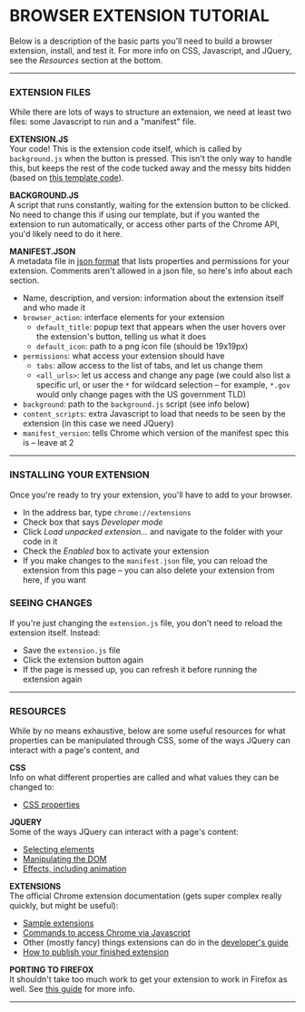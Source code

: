 
BROWSER EXTENSION TUTORIAL
====

Below is a description of the basic parts you'll need to build a browser extension, install, and test it. For more info on CSS, Javascript, and JQuery, see the *Resources* section at the bottom.

- - -

### EXTENSION FILES
While there are lots of ways to structure an extension, we need at least two files: some Javascript to run and a "manifest" file.

**EXTENSION.JS**  
Your code! This is the extension code itself, which is called by `background.js` when the button is pressed. This isn't the only way to handle this, but keeps the rest of the code tucked away and the messy bits hidden (based on [this template code](https://gist.github.com/danharper/8364399)).

**BACKGROUND.JS**  
A script that runs constantly, waiting for the extension button to be clicked. No need to change this if using our template, but if you wanted the extension to run automatically, or access other parts of the Chrome API, you'd likely need to do it here.

**MANIFEST.JSON**  
A metadata file in [json format](https://en.wikipedia.org/wiki/JSON) that lists properties and permissions for your extension. Comments aren't allowed in a json file, so here's info about each section.

* Name, description, and version: information about the extension itself and who made it  
* `browser_action`: interface elements for your extension  
  * `default_title`: popup text that appears when the user hovers over the extension's button, telling us what it does  
  * `default_icon`: path to a png icon file (should be 19x19px)  
* `permissions`: what access your extension should have  
  * `tabs`: allow access to the list of tabs, and let us change them  
  * `<all_urls>`: let us access and change any page (we could also list a specific url, or user the `*` for wildcard selection – for example, `*.gov` would only change pages with the US government TLD)  
* `background`: path to the `background.js` script (see info below)  
* `content_scripts`: extra Javascript to load that needs to be seen by the extension (in this case we need JQuery)  
* `manifest_version`: tells Chrome which version of the manifest spec this is – leave at 2

- - -

### INSTALLING YOUR EXTENSION

Once you're ready to try your extension, you'll have to add to your browser.

* In the address bar, type `chrome://extensions`  
* Check box that says *Developer mode*  
* Click *Load unpacked extension...* and navigate to the folder with your code in it  
* Check the *Enabled* box to activate your extension  
* If you make changes to the `manifest.json` file, you can reload the extension from this page – you can also delete your extension from here, if you want  

### SEEING CHANGES  
If you're just changing the `extension.js` file, you don't need to reload the extension itself. Instead:

* Save the `extension.js` file  
* Click the extension button again  
* If the page is messed up, you can refresh it before running the extension again  

- - -

### RESOURCES  
While by no means exhaustive, below are some useful resources for what properties can be manipulated through CSS, some of the ways JQuery can interact with a page's content, and 

**CSS**  
Info on what different properties are called and what values they can be changed to:

* [CSS properties](https://www.w3schools.com/cssref/default.asp)  

**JQUERY**  
Some of the ways JQuery can interact with a page's content:

* [Selecting elements](https://api.jquery.com/category/selectors)  
* [Manipulating the DOM](https://api.jquery.com/category/manipulation)  
* [Effects, including animation](https://api.jquery.com/category/effects)  

**EXTENSIONS**  
The official Chrome extension documentation (gets super complex really quickly, but might be useful):

* [Sample extensions](https://developer.chrome.com/extensions/samples)  
* [Commands to access Chrome via Javascript](https://developer.chrome.com/extensions/api_index)  
* Other (mostly fancy) things extensions can do in the [developer's guide](https://developer.chrome.com/extensions/devguide)  
* [How to publish your finished extension](https://developer.chrome.com/extensions/hosting)  

**PORTING TO FIREFOX**  
It shouldn't take too much work to get your extension to work in Firefox as well. See [this guide](https://developer.mozilla.org/en-US/Add-ons/WebExtensions/Porting_a_Google_Chrome_extension) for more info.

- - -





